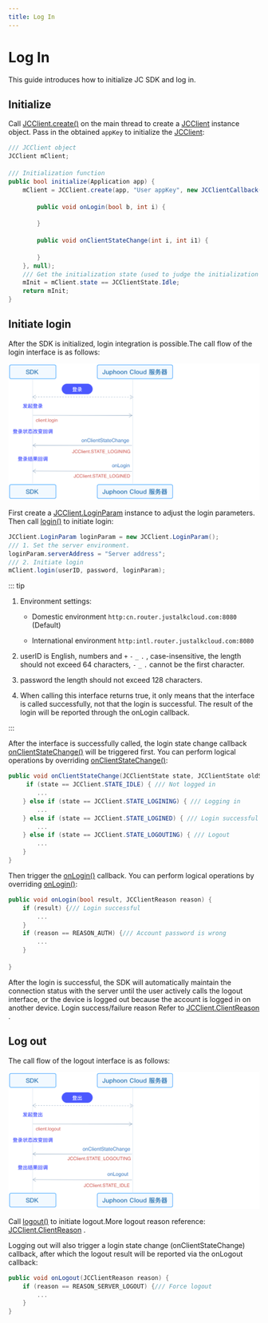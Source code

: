```yaml
---
title: Log In
---
```

# Log In

This guide introduces how to initialize JC SDK and log in.

## Initialize

Call
[JCClient.create()](https://developer.juphoon.com/portal/reference/V2.1/windows/html/04eda8ae-87ca-50c7-5b35-97c067466d0c.htm)
on the main thread to create a
[JCClient](https://developer.juphoon.com/portal/reference/V2.1/windows/html/a01b672a-1c8a-18a7-b550-727bbcad2f52.htm)
instance object. Pass in the obtained `appKey` to initialize the
[JCClient](https://developer.juphoon.com/portal/reference/V2.1/windows/html/a01b672a-1c8a-18a7-b550-727bbcad2f52.htm):

``````csharp
/// JCClient object
JCClient mClient;

/// Initialization function
public bool initialize(Application app) {
    mClient = JCClient.create(app, "User appKey", new JCClientCallback() {

        public void onLogin(bool b, int i) {

        }

        public void onClientStateChange(int i, int i1) {

        }
    }, null);
    /// Get the initialization state (used to judge the initialization state)
    mInit = mClient.state == JCClientState.Idle;
    return mInit;
}
``````

## Initiate login

After the SDK is initialized, login integration is possible.The call
flow of the login interface is as follows:

![../../../../\_images/workflow\_login\_android.png](../../../../_images/workflow_login_android.png)

First create a
[JCClient.LoginParam](https://developer.juphoon.com/portal/reference/V2.1/windows/html/bf49d392-d1f9-d885-36e5-4af282fdf4b8.htm)
instance to adjust the login parameters. Then call
[login()](https://developer.juphoon.com/portal/reference/V2.1/windows/html/62440094-63ab-7aa8-981d-2c2337419914.htm)
to initiate login:

``````csharp
JCClient.LoginParam loginParam = new JCClient.LoginParam();
/// 1. Set the server environment.
loginParam.serverAddress = "Server address";
/// 2. Initiate login
mClient.login(userID, password, loginParam);
``````

::: tip

1. Environment settings:

      - Domestic environment `http:cn.router.justalkcloud.com:8080`
        (Default)

      - International environment
        `http:intl.router.justalkcloud.com:8080`

2. userID is English, numbers and `+` `-` `_` `.` , case-insensitive,
    the length should not exceed 64 characters, `-` `_` `.` cannot be
    the first character.

3. password the length should not exceed 128 characters.

4. When calling this interface returns true, it only means that the
    interface is called successfully, not that the login is successful.
    The result of the login will be reported through the onLogin
    callback.

:::

After the interface is successfully called, the login state change
callback
[onClientStateChange()](https://developer.juphoon.com/portal/reference/V2.1/windows/html/91ac4180-d727-d901-a06b-3ed4a675f4fb.htm)
will be triggered first. You can perform logical operations by
overriding
[onClientStateChange()](https://developer.juphoon.com/portal/reference/V2.1/windows/html/91ac4180-d727-d901-a06b-3ed4a675f4fb.htm):

``````csharp
public void onClientStateChange(JCClientState state, JCClientState oldState) {
     if (state == JCClient.STATE_IDLE) { /// Not logged in
        ...
    } else if (state == JCClient.STATE_LOGINING) { /// Logging in
        ...
    } else if (state == JCClient.STATE_LOGINED) { /// Login successful
        ...
    } else if (state == JCClient.STATE_LOGOUTING) { /// Logout
        ...
    }
}
``````

Then trigger the
[onLogin()](https://developer.juphoon.com/portal/reference/V2.1/windows/html/98254a36-6a0c-4495-3254-5dc93cd52f52.htm)
callback. You can perform logical operations by overriding
[onLogin()](https://developer.juphoon.com/portal/reference/V2.1/windows/html/98254a36-6a0c-4495-3254-5dc93cd52f52.htm):

``````csharp
public void onLogin(bool result, JCClientReason reason) {
    if (result) {/// Login successful
        ...
    }
    if (reason == REASON_AUTH) {/// Account password is wrong
        ...
    }

}
``````

After the login is successful, the SDK will automatically maintain the
connection status with the server until the user actively calls the
logout interface, or the device is logged out because the account is
logged in on another device. Login success/failure reason Refer to
[JCClient.ClientReason](https://developer.juphoon.com/portal/reference/V2.1/windows/html/9d6e6243-1b3f-55a6-7d0a-3158812dfc6f.htm)
.

## Log out

The call flow of the logout interface is as follows:

![../../../../\_images/workflow\_logout\_android.png](../../../../_images/workflow_logout_android.png)

Call
[logout()](https://developer.juphoon.com/portal/reference/V2.1/windows/html/4b7a3fd4-f6bf-fc4e-8cf9-78023f69b459.htm)
to initiate logout.More logout reason reference:
[JCClient.ClientReason](https://developer.juphoon.com/portal/reference/V2.1/windows/html/9d6e6243-1b3f-55a6-7d0a-3158812dfc6f.htm)
.

Logging out will also trigger a login state change (onClientStateChange)
callback, after which the logout result will be reported via the
onLogout callback:

``````csharp
public void onLogout(JCClientReason reason) {
    if (reason == REASON_SERVER_LOGOUT) {/// Force logout
        ...
    }
}
``````
